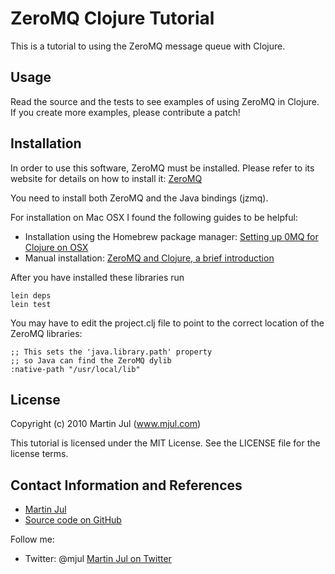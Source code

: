 # ZeroMQ Clojure Tutorial

This is a tutorial to using the ZeroMQ message queue with Clojure.

## Usage

Read the source and the tests to see examples of using ZeroMQ in Clojure.
If you create more examples, please contribute a patch!

## Installation

In order to use this software, ZeroMQ must be installed. 
Please refer to its website for details on how to install it: [ZeroMQ](http://www.zeromq.org)

You need to install both ZeroMQ and the Java bindings (jzmq).

For installation on Mac OSX I found the following guides to be helpful:

* Installation using the Homebrew package manager: [Setting up 0MQ for Clojure on OSX](http://blog.trydionel.com/2010/08/25/setting-up-0mq-for-clojure-on-osx/)
* Manual installation: [ZeroMQ and Clojure, a brief introduction](http://antoniogarrote.wordpress.com/2010/09/08/zeromq-and-clojure-a-brief-introduction/)

After you have installed these libraries run

    lein deps
    lein test

You may have to edit the project.clj file to point to the correct location of the ZeroMQ libraries:

	;; This sets the 'java.library.path' property
	;; so Java can find the ZeroMQ dylib
	:native-path "/usr/local/lib"

## License

Copyright (c) 2010 Martin Jul (www.mjul.com)

This tutorial is licensed under the MIT License. See the LICENSE file for
the license terms.

## Contact Information and References

* [Martin Jul](http://www.mjul.com)
* [Source code on GitHub](http://github.com/mjul/zeromq-tutorial)

Follow me:

* Twitter: @mjul [Martin Jul on Twitter](http://twitter.com/mjul)

